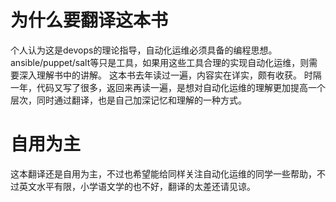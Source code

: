 # 为什么要翻译这本书
个人认为这是devops的理论指导，自动化运维必须具备的编程思想。
ansible/puppet/salt等只是工具，如果用这些工具合理的实现自动化运维，则需要深入理解书中的讲解。
这本书去年读过一遍，内容实在详实，颇有收获。
时隔一年，代码又写了很多，返回来再读一遍，是想对自动化运维的理解更加提高一个层次，同时通过翻译，也是自己加深记忆和理解的一种方式。

# 自用为主
这本翻译还是自用为主，不过也希望能给同样关注自动化运维的同学一些帮助，不过英文水平有限，小学语文学的也不好，翻译的太差还请见谅。


